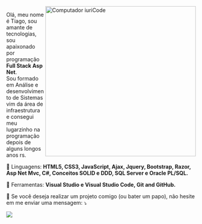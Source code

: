 <img src="https://raw.githubusercontent.com/MicaelliMedeiros/micaellimedeiros/master/image/computer-illustration.png" min-width="400px" max-width="400px" width="400px" align="right" alt="Computador iuriCode">

<p align="left"> 
  Olá, meu nome é Tiago, sou amante de tecnologias, sou apaixonado por programação <strong>Full Stack Asp Net</strong>.<br>
  Sou formado em Análise e desenvolvimento de Sistemas vim da área de infraestrutura e consegui meu lugarzinho na programação depois de alguns longos anos rs.
</p>

<p align="left">
  🦄 Linguagens: <strong>HTML5, CSS3, JavaScript, Ajax, Jquery, Bootstrap, Razor, Asp Net Mvc, C#, Conceitos SOLID e DDD, SQL Server e Oracle PL/SQL.</strong>
</p>

<p align="left">
  💼 Ferramentas: <strong>Visual Studio e Visual Studio Code, Git and GitHub.</strong>
</p>

<p align="left">
  💌 Se você deseja realizar um projeto comigo (ou bater um papo), não hesite em me enviar uma mensagem: ⤵️
</p>

<p align="left">
 
  <a href="#" alt="Linkedin">
  <img src="https://img.shields.io/badge/-Linkedin-0e76a8?style=flat-square&logo=Linkedin&logoColor=white&link=www.linkedin.com/in/tiago-pincer/" /></a>
 
 </p>  
